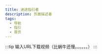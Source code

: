 ```yaml
---
title: 迷途指引者
description: 页面描述者
tags:
  - 导航
  - 指引
  - 首页
---
```


:::tip 输入URL下载视频（比蜗牛还慢。。。。。。）
<test></test>
:::